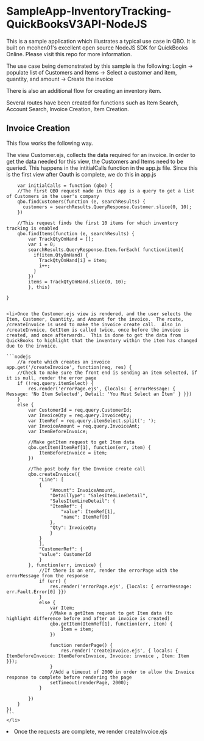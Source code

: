 # SampleApp-InventoryTracking-QuickBooksV3API-NodeJS

<p>This is a sample application which illustrates a typical use case in QBO.  It is built on mcohen01's excellent open source NodeJS SDK for QuickBooks Online.  Please visit this <a herf="https://github.com/mcohen01/node-quickbooks#findAccounts">repo</a> for more information.</p> 

<p>The use case being demonstrated by this sample is the following:  Login -> populate list of Customers and Items -> Select a customer and item, quantity, and amount -> Create the invoice<p>

<p>There is also an additional flow for creating an inventory item.<p>

<p>Several routes have been created for functions such as Item Search, Account Search, Invoice Creation, Item Creation.  </p>

<h2>Invoice Creation</h2>

<p>This flow works the following way.<br>

<p>The view Customer.ejs, collects the data required for an invoice.  In order to get the data needed for this view, the Customers and Items need to be queried.  This happens in the intitialCalls function in the app.js file.  Since this is the first view after Oauth is complete, we do this in app.js</p>
       
        var initialCalls = function (qbo) {
        //The first QBO request made in this app is a query to get a list of Customers in the user's company
        qbo.findCustomers(function (e, searchResults) {
          customers = searchResults.QueryResponse.Customer.slice(0, 10);
        })

        //This request finds the first 10 items for which inventory tracking is enabled
        qbo.findItems(function (e, searchResults) {
            var TrackQtyOnHand = [];
            var i = 0;
            searchResults.QueryResponse.Item.forEach( function(item){
              if(item.QtyOnHand) {
                TrackQtyOnHand[i] = item;
                i++;
              }
            })
            items = TrackQtyOnHand.slice(0, 10);
            }, this)

    }
    
    
    <li>Once the Customer.ejs view is rendered, and the user selects the Item, Customer, Quantity, and Amount for the invoice.  The route, /createInvoice is used to make the invoice create call.  Also in /createInvoice, GetItem is called twice, once before the invoice is created, and once afterwards.  This is done to get the data from QuickBooks to highlight that the inventory within the item has changed due to the invoice.

    ```nodejs
        //a route which creates an invoice
    app.get('/createInvoice', function(req, res) {
        //Check to make sure the front end is sending an item selected, if it is null, render the error page
        if (!req.query.itemSelect) {
            res.render('errorPage.ejs', {locals: { errorMessage: { Message: 'No Item Selected', Detail: 'You Must Select an Item' } }})
        }
        else {
            var CustomerId = req.query.CustomerId;
            var InvoiceQty = req.query.InvoiceQty;
            var ItemRef = req.query.itemSelect.split('; ');
            var InvoiceAmount = req.query.InvoiceAmt;
            var ItemBeforeInvoice;

            //Make getItem request to get Item data
            qbo.getItem(ItemRef[1], function(err, item) {
                ItemBeforeInvoice = item;
            })

            //The post body for the Invoice create call
            qbo.createInvoice({
                "Line": [
                {
                    "Amount": InvoiceAmount,
                    "DetailType": "SalesItemLineDetail",
                    "SalesItemLineDetail": {
                    "ItemRef": {
                        "value": ItemRef[1],
                        "name": ItemRef[0]
                    },
                    "Qty": InvoiceQty
                    }
                }
                ],
                "CustomerRef": {
                "value": CustomerId
                }
            }, function(err, invoice) {
                //If there is an err, render the errorPage with the errorMessage from the response
                if (err) {
                    res.render('errorPage.ejs', {locals: { errorMessage: err.Fault.Error[0] }})
                }
                else {
                    var Item;
                    //Make a getItem request to get Item data (to highlight difference before and after an invoice is created)
                    qbo.getItem(ItemRef[1], function(err, item) {
                        Item = item;
                    })
                    
                    function renderPage() {
                        res.render('createInvoice.ejs', { locals: { ItemBeforeInvoice: ItemBeforeInvoice, Invoice: invoice , Item: Item }});
                    }  
                    //Add a timeout of 2000 in order to allow the Invoice response to complete before rendering the page
                    setTimeout(renderPage, 2000);
                }

            })
        } 
    })
    ```
    </li>


<li>Once the requests are complete, we render createInvoice.ejs</li>
</p>

